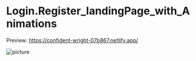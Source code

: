 # Login.Register_landingPage_with_Animations

Preview: https://confident-wright-07b867.netlify.app/

![picture](https://i.ibb.co/cYNsGF7/mockup.jpg)
